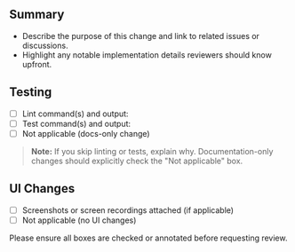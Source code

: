 ## Summary
- Describe the purpose of this change and link to related issues or discussions.
- Highlight any notable implementation details reviewers should know upfront.

## Testing
- [ ] Lint command(s) and output:
- [ ] Test command(s) and output:
- [ ] Not applicable (docs-only change)

> **Note:** If you skip linting or tests, explain why. Documentation-only changes should explicitly check the "Not applicable" box.

## UI Changes
- [ ] Screenshots or screen recordings attached (if applicable)
- [ ] Not applicable (no UI changes)

Please ensure all boxes are checked or annotated before requesting review.
